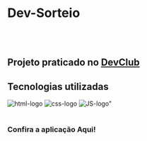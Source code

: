 <h1>Dev-Sorteio</h1>
<br>
<br>
<h2> Projeto praticado no <a href="https://www.rodolfomori.com.br/devclub">DevClub<a></a></h2>
<h2>Tecnologias utilizadas</h2> 
 <img src="https://img.shields.io/badge/HTML5-E34F26?style=for-the-badge&logo=html5&logoColor=white" alt="html-logo">
 <img src="https://img.shields.io/badge/CSS3-1572B6?style=for-the-badge&logo=css3&logoColor=white" alt="css-logo">
 <img src="https://img.shields.io/badge/JavaScript-F7DF1E?style=for-the-badge&logo=javascript&logoColor=black" alt=JS-logo">
 <br>
 <br>
 <h3>Confira a aplicação </">Aqui!</a>
 <br>
 <br>
 
